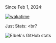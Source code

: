 Since Feb 1, 2024: <br>

[![wakatime](https://wakatime.com/badge/user/018d6315-9e1f-43e0-b4a5-8e5e402d8778.svg)](https://wakatime.com/@018d6315-9e1f-43e0-b4a5-8e5e402d8778)
 
Just Stats: <br?

![Elbek's GitHub stats](https://github-readme-stats.vercel.app/api?elbekgiyozov=anuraghazra&show_icons=true&theme=transparent)
